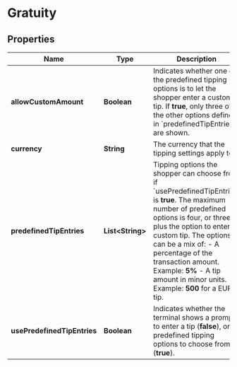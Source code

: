 

# Gratuity


## Properties

Name | Type | Description | Notes
------------ | ------------- | ------------- | -------------
**allowCustomAmount** | **Boolean** | Indicates whether one of the predefined tipping options is to let the shopper enter a custom tip. If **true**, only three of the other options defined in &#x60;predefinedTipEntries&#x60; are shown. |  [optional]
**currency** | **String** | The currency that the tipping settings apply to. |  [optional]
**predefinedTipEntries** | **List&lt;String&gt;** | Tipping options the shopper can choose from if &#x60;usePredefinedTipEntries&#x60; is **true**. The maximum number of predefined options is four, or three plus the option to enter a custom tip. The options can be a mix of:  - A percentage of the transaction amount. Example: **5%** - A tip amount in minor units. Example: **500** for a EUR 5 tip. |  [optional]
**usePredefinedTipEntries** | **Boolean** | Indicates whether the terminal shows a prompt to enter a tip (**false**), or predefined tipping options to choose from (**true**). |  [optional]



